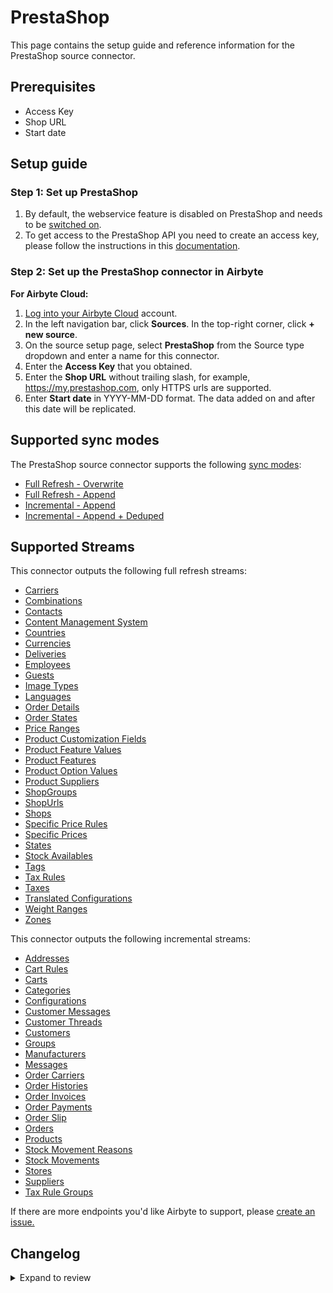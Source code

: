 # PrestaShop

This page contains the setup guide and reference information for the PrestaShop source connector.

## Prerequisites

- Access Key
- Shop URL
- Start date

## Setup guide

### Step 1: Set up PrestaShop

1. By default, the webservice feature is disabled on PrestaShop and needs to be [switched on](https://devdocs.prestashop.com/1.7/webservice/tutorials/creating-access/#enable-the-webservice).
2. To get access to the PrestaShop API you need to create an access key, please follow the instructions in this [documentation](https://devdocs.prestashop-project.org/1.7/webservice/tutorials/creating-access/#create-an-access-key).

### Step 2: Set up the PrestaShop connector in Airbyte

**For Airbyte Cloud:**

1. [Log into your Airbyte Cloud](https://cloud.airbyte.com/workspaces) account.
2. In the left navigation bar, click **Sources**. In the top-right corner, click **+ new source**.
3. On the source setup page, select **PrestaShop** from the Source type dropdown and enter a name for this connector.
4. Enter the **Access Key** that you obtained.
5. Enter the **Shop URL** without trailing slash, for example, https://my.prestashop.com, only HTTPS urls are supported.
6. Enter **Start date** in YYYY-MM-DD format. The data added on and after this date will be replicated.

## Supported sync modes

The PrestaShop source connector supports the following [ sync modes](https://docs.airbyte.com/cloud/core-concepts#connection-sync-modes):

- [Full Refresh - Overwrite](https://docs.airbyte.com/understanding-airbyte/connections/full-refresh-overwrite/)
- [Full Refresh - Append](https://docs.airbyte.com/understanding-airbyte/connections/full-refresh-append)
- [Incremental - Append](https://docs.airbyte.com/understanding-airbyte/connections/incremental-append)
- [Incremental - Append + Deduped](https://docs.airbyte.com/understanding-airbyte/connections/incremental-append-deduped)

## Supported Streams

This connector outputs the following full refresh streams:

- [Carriers](https://devdocs.prestashop.com/1.7/webservice/resources/carriers/)
- [Combinations](https://devdocs.prestashop.com/1.7/webservice/resources/combinations/)
- [Contacts](https://devdocs.prestashop.com/1.7/webservice/resources/contacts/)
- [Content Management System](https://devdocs.prestashop.com/1.7/webservice/resources/content_management_system/)
- [Countries](https://devdocs.prestashop.com/1.7/webservice/resources/countries/)
- [Currencies](https://devdocs.prestashop.com/1.7/webservice/resources/currencies/)
- [Deliveries](https://devdocs.prestashop.com/1.7/webservice/resources/deliveries/)
- [Employees](https://devdocs.prestashop.com/1.7/webservice/resources/employees/)
- [Guests](https://devdocs.prestashop.com/1.7/webservice/resources/guests/)
- [Image Types](https://devdocs.prestashop.com/1.7/webservice/resources/image_types/)
- [Languages](https://devdocs.prestashop.com/1.7/webservice/resources/languages/)
- [Order Details](https://devdocs.prestashop.com/1.7/webservice/resources/order_details/)
- [Order States](https://devdocs.prestashop.com/1.7/webservice/resources/order_states/)
- [Price Ranges](https://devdocs.prestashop.com/1.7/webservice/resources/price_ranges/)
- [Product Customization Fields](https://devdocs.prestashop.com/1.7/webservice/resources/product_customization_fields/)
- [Product Feature Values](https://devdocs.prestashop.com/1.7/webservice/resources/product_feature_values/)
- [Product Features](https://devdocs.prestashop.com/1.7/webservice/resources/product_features/)
- [Product Option Values](https://devdocs.prestashop.com/1.7/webservice/resources/product_option_values/)
- [Product Suppliers](https://devdocs.prestashop.com/1.7/webservice/resources/product_suppliers/)
- [ShopGroups](https://devdocs.prestashop.com/1.7/webservice/resources/shop_groups/)
- [ShopUrls](https://devdocs.prestashop.com/1.7/webservice/resources/shop_urls/)
- [Shops](https://devdocs.prestashop.com/1.7/webservice/resources/shops/)
- [Specific Price Rules](https://devdocs.prestashop.com/1.7/webservice/resources/specific_price_rules/)
- [Specific Prices](https://devdocs.prestashop.com/1.7/webservice/resources/specific_prices/)
- [States](https://devdocs.prestashop.com/1.7/webservice/resources/states/)
- [Stock Availables](https://devdocs.prestashop.com/1.7/webservice/resources/stock_availables/)
- [Tags](https://devdocs.prestashop.com/1.7/webservice/resources/tags/)
- [Tax Rules](https://devdocs.prestashop.com/1.7/webservice/resources/tax_rules/)
- [Taxes](https://devdocs.prestashop.com/1.7/webservice/resources/taxes/)
- [Translated Configurations](https://devdocs.prestashop.com/1.7/webservice/resources/translated_configurations/)
- [Weight Ranges](https://devdocs.prestashop.com/1.7/webservice/resources/weight_ranges/)
- [Zones](https://devdocs.prestashop.com/1.7/webservice/resources/zones/)

This connector outputs the following incremental streams:

- [Addresses](https://devdocs.prestashop.com/1.7/webservice/resources/addresses/)
- [Cart Rules](https://devdocs.prestashop.com/1.7/webservice/resources/cart_rules/)
- [Carts](https://devdocs.prestashop.com/1.7/webservice/resources/carts/)
- [Categories](https://devdocs.prestashop.com/1.7/webservice/resources/categories/)
- [Configurations](https://devdocs.prestashop.com/1.7/webservice/resources/configurations/)
- [Customer Messages](https://devdocs.prestashop.com/1.7/webservice/resources/customer_messages/)
- [Customer Threads](https://devdocs.prestashop.com/1.7/webservice/resources/customer_threads/)
- [Customers](https://devdocs.prestashop.com/1.7/webservice/resources/customers/)
- [Groups](https://devdocs.prestashop.com/1.7/webservice/resources/groups/)
- [Manufacturers](https://devdocs.prestashop.com/1.7/webservice/resources/manufacturers/)
- [Messages](https://devdocs.prestashop.com/1.7/webservice/resources/messages/)
- [Order Carriers](https://devdocs.prestashop.com/1.7/webservice/resources/order_carriers/)
- [Order Histories](https://devdocs.prestashop.com/1.7/webservice/resources/order_histories/)
- [Order Invoices](https://devdocs.prestashop.com/1.7/webservice/resources/order_invoices/)
- [Order Payments](https://devdocs.prestashop.com/1.7/webservice/resources/order_payments/)
- [Order Slip](https://devdocs.prestashop.com/1.7/webservice/resources/order_slip/)
- [Orders](https://devdocs.prestashop.com/1.7/webservice/resources/orders/)
- [Products](https://devdocs.prestashop.com/1.7/webservice/resources/products/)
- [Stock Movement Reasons](https://devdocs.prestashop.com/1.7/webservice/resources/stock_movement_reasons/)
- [Stock Movements](https://devdocs.prestashop.com/1.7/webservice/resources/stock_movements/)
- [Stores](https://devdocs.prestashop.com/1.7/webservice/resources/stores/)
- [Suppliers](https://devdocs.prestashop.com/1.7/webservice/resources/suppliers/)
- [Tax Rule Groups](https://devdocs.prestashop.com/1.7/webservice/resources/tax_rule_groups/)

If there are more endpoints you'd like Airbyte to support, please [create an issue.](https://github.com/airbytehq/airbyte/issues/new/choose)

## Changelog

<details>
  <summary>Expand to review</summary>

| Version | Date       | Pull Request                                              | Subject                                                                         |
| :------ | :--------- | :-------------------------------------------------------- | :------------------------------------------------------------------------------ |
| 1.0.5 | 2024-07-10 | [39954](https://github.com/airbytehq/airbyte/pull/39954) | Update dependencies |
| 1.0.4 | 2024-04-19 | [37233](https://github.com/airbytehq/airbyte/pull/37233) | Updating to 0.80.0 CDK |
| 1.0.3 | 2024-04-18 | [37233](https://github.com/airbytehq/airbyte/pull/37233) | Manage dependencies with Poetry. |
| 1.0.2 | 2024-04-15 | [37233](https://github.com/airbytehq/airbyte/pull/37233) | Base image migration: remove Dockerfile and use the python-connector-base image |
| 1.0.1 | 2024-04-12 | [37233](https://github.com/airbytehq/airbyte/pull/37233) | schema descriptions |
| 1.0.0 | 2023-06-26 | [27716](https://github.com/airbytehq/airbyte/pull/27716) | update schema; remove empty datetime fields |
| 0.3.1 | 2023-02-13 | [22905](https://github.com/airbytehq/airbyte/pull/22905) | Specified date formatting in specification |
| 0.3.0   | 2022-11-08 | [#18927](https://github.com/airbytehq/airbyte/pull/18927) | Migrate connector from Alpha (Python) to Beta (YAML)                            |
| 0.2.0   | 2022-10-31 | [#18599](https://github.com/airbytehq/airbyte/pull/18599) | Only https scheme is allowed                                                    |
| 0.1.0   | 2021-07-02 | [#4465](https://github.com/airbytehq/airbyte/pull/4465)   | Initial implementation                                                          |

</details>
